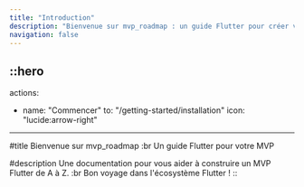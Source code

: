 ```yaml
---
title: "Introduction"
description: "Bienvenue sur mvp_roadmap : un guide Flutter pour créer votre MVP."
navigation: false
---
```


::hero
---
actions:
  - name: "Commencer"
    to: "/getting-started/installation"
    icon: "lucide:arrow-right"
---
#title
Bienvenue sur mvp_roadmap :br Un guide Flutter pour votre MVP

#description
Une documentation pour vous aider à construire un MVP Flutter de A à Z. :br 
Bon voyage dans l'écosystème Flutter !
::
